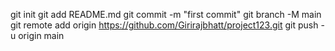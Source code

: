 git init
git add README.md
git commit -m "first commit"
git branch -M main
git remote add origin https://github.com/Girirajbhatt/project123.git
git push -u origin main